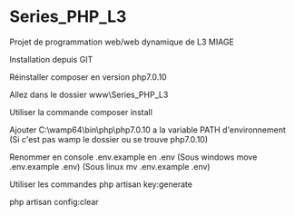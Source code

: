 # Series_PHP_L3
Projet de programmation web/web dynamique de L3 MIAGE


Installation depuis GIT 

Réinstaller composer en version php7.0.10

Allez dans le dossier www\Series_PHP_L3

Utiliser la commande composer install

Ajouter C:\wamp64\bin\php\php7.0.10 a la variable PATH d'environnement
(Si c'est pas wamp le dossier ou se trouve php7.0.10)

Renommer en console .env.example en .env
(Sous windows move .env.example .env)
(Sous linux mv .env.example .env)

Utiliser les commandes
php artisan key:generate

php artisan config:clear


